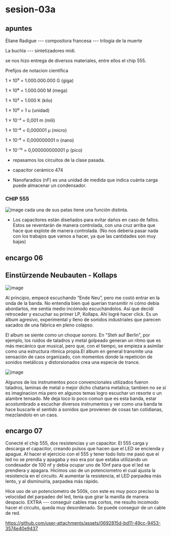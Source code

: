# sesion-03a

## apuntes

Éliane Radigue --- compositora francesa --- trilogia de la muerte

La buchla --- sintetizadores midi.

se nos hizo entrega de diversos materiales, entre ellos el chip 555.

Prefijos de notacion científica

1 × 10⁹ = 1.000.000.000 G (giga)

1 × 10⁶ = 1.000.000 M (mega)

1 × 10³ = 1.000 K (kilo)

1 × 10⁰ = 1 u (unidad)

1 × 10⁻³ = 0,001 m (mili)

1 × 10⁻⁶ = 0,000001 μ (micro)

1 × 10⁻⁹ = 0,000000001 n (nano)

1 × 10⁻¹² = 0,000000000001 p (pico)


- repasamos los circuitos de la clase pasada.

- capacitor cerámico 474

- Nanofaradios (nF) es una unidad de medida que indica cuánta carga puede almacenar un condensador.

### CHIP 555

![image](https://github.com/user-attachments/assets/2b816ec5-e548-449e-ac72-24db1b3a95fa)
cada una de sus patas tiene una función distinta. 


- Los capacitores están diseñados para evitar daños en caso de fallos. Estos se reventarán de manera controlada, con una cruz arriba que hace que explote de manera controlada. (No nos deberia pasar nada con los trabajos que vamos a hacer, ya que las cantidades son muy bajas)



## encargo 06 
## Einstürzende Neubauten - Kollaps

![image](https://github.com/user-attachments/assets/abaa072f-421b-435b-bbc1-444b88fe8eb6)

Al principio, empecé escuchando “Ende Neu”, pero me costó entrar en la onda de la banda. No entendía bien qué querían transmitir ni cómo debía abordarlos, me sentía medio incómodo escuchándolos. Así que decidí retroceder y escuchar su primer LP, Kollaps. Ahí logré hacer click. Es un álbum agresivo, experimental y lleno de sonidos industriales que parecen sacados de una fábrica en pleno colapso.

El album se siente como un choque sonoro. En "Steh auf Berlin", por ejemplo, los ruidos de taladros y metal golpeado generan un ritmo que es más mecánico que musical, pero que, con el tiempo, se empieza a asimilar como una estructura rítmica propia.El álbum en general transmite una sensación de caos organizado, con momentos donde la repetición de sonidos metálicos y distorsionados crea una especie de trance.

![image](https://github.com/user-attachments/assets/68d18162-5932-476d-be10-738383380c31)

Algunos de los instrumentos poco convencionales utilizados fueron taladros, laminas de metal o mejor dicho chatarra metalica; tambien no se si es imaginacion mia pero en algunos temas logro escuchar un resorte o un alambre tensado.
Me deja loco lo poco comun que es esta banda, estar acostumbrado a escuchar diversos instrumentos y ver como una banda te hace buscarle el sentido a sonidos que provienen de cosas tan cotidianas, mezclandolo en un caos.


## encargo 07 
Conecté el chip 555, dos resistencias y un capacitor. El 555 carga y descarga el capacitor, creando pulsos que hacen que el LED se encienda y apague.
Al hacer el ejercicio con el 555 y tener todo listo me pasó que el led no se prendia y apagaba y eso era por que estaba utilizando un condesador de 100 nf y debia ocupar uno de 10nf para que el led se prendiera y apagara. 
Hicimos uso de un potenciometro el cual ajusta la resistencia en el circuito. Al aumentar la resistencia, el LED parpadea más lento, y al disminuirla, parpadea más rápido.

Hice uso de un potenciometro de 500k, con este es muy poco preciso la velocidad del parpadeo del led, tenia que girar la manilla de manera despacio. 
EXTRA --- conseguir cables mas cortos, me resulto incomodo hacer el circuito, queda muy desordenado. Se puede conseguir de un cable de red.


https://github.com/user-attachments/assets/0692815d-bd11-49cc-9453-3574e40e9437






